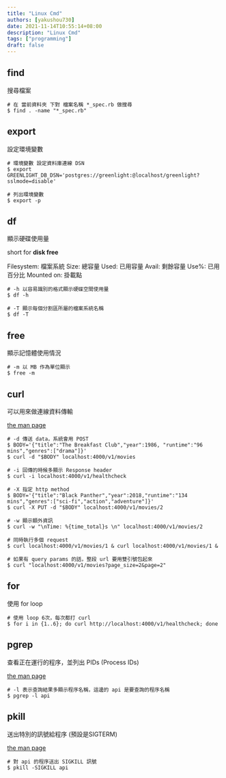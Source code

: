 ```yaml
---
title: "Linux Cmd"
authors: [yakushou730]
date: 2021-11-14T10:55:14+08:00
description: "Linux Cmd"
tags: ["programming"]
draft: false
---
```


## find

搜尋檔案

```shell
# 在 當前資料夾 下對 檔案名稱 *_spec.rb 做搜尋 
$ find . -name "*_spec.rb"
```

## export

設定環境變數

```shell
# 環境變數 設定資料庫連線 DSN
$ export GREENLIGHT_DB_DSN='postgres://greenlight:@localhost/greenlight?sslmode=disable'

# 列出環境變數
$ export -p
```

## df

顯示硬碟使用量

short for **disk free**

Filesystem: 檔案系統
Size: 總容量
Used: 已用容量
Avail: 剩餘容量
Use%: 已用百分比
Mounted on: 掛載點

```shell
# -h 以容易識別的格式顯示硬碟空間使用量
$ df -h

# -T 顯示每個分割區所屬的檔案系統名稱
$ df -T
```

## free

顯示記憶體使用情況

```shell
# -m 以 MB 作為單位顯示
$ free -m
```

## curl
可以用來做連線資料傳輸

[the man page](https://curl.se/docs/manpage.html)

```shell
# -d 傳送 data，系統會用 POST
$ BODY='{"title":"The Breakfast Club","year":1986, "runtime":"96 mins","genres":["drama"]}'
$ curl -d "$BODY" localhost:4000/v1/movies

# -i 回傳的時候多顯示 Response header
$ curl -i localhost:4000/v1/healthcheck 

# -X 指定 http method
$ BODY='{"title":"Black Panther","year":2018,"runtime":"134 mins","genres":["sci-fi","action","adventure"]}'
$ curl -X PUT -d "$BODY" localhost:4000/v1/movies/2

# -w 顯示額外資訊
$ curl -w "\nTime: %{time_total}s \n" localhost:4000/v1/movies/2

# 同時執行多個 request
$ curl localhost:4000/v1/movies/1 & curl localhost:4000/v1/movies/1 &

# 如果有 query params 的話，整段 url 要用雙引號包起來
$ curl "localhost:4000/v1/movies?page_size=2&page=2"
```

## for

使用 for loop

```shell
# 使用 loop 6次，每次都打 curl
$ for i in {1..6}; do curl http://localhost:4000/v1/healthcheck; done
```

## pgrep

查看正在運行的程序，並列出 PIDs (Process IDs)

[the man page](https://linux.die.net/man/1/pgrep)

```shell
# -l 表示查詢結果多顯示程序名稱，這邊的 api 是要查詢的程序名稱
$ pgrep -l api
```

## pkill

送出特別的訊號給程序 (預設是SIGTERM)

[the man page](https://linux.die.net/man/1/pkill)

```shell
# 對 api 的程序送出 SIGKILL 訊號
$ pkill -SIGKILL api
```

